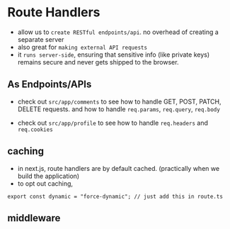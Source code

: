 # Route Handlers

- allow us to ```create RESTful endpoints/api```. no overhead of creating a separate server
- also great for ```making external API requests```
- it ```runs server-side```, ensuring that sensitive info (like private keys) remains secure and never gets shipped to the browser.

## As Endpoints/APIs

- check out ```src/app/comments``` to see how to handle GET, POST, PATCH, DELETE requests. and how to handle ```req.params```, ```req.query```, ```req.body```

- check out ```src/app/profile``` to see how to handle ```req.headers``` and ```req.cookies```

## caching 
- in next.js, route handlers are by default cached. (practically when we build the application)
- to opt out caching,
```tsx
export const dynamic = "force-dynamic"; // just add this in route.ts
```

## middleware
